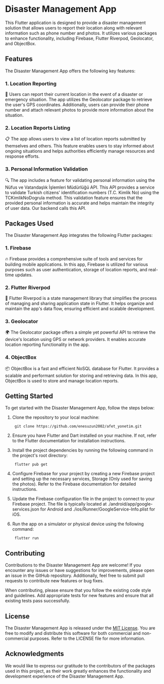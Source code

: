 # Disaster Management App

This Flutter application is designed to provide a disaster management solution that allows users to report their location along with relevant information such as phone number and photos. It utilizes various packages to enhance functionality, including Firebase, Flutter Riverpod, Geolocator, and ObjectBox.

## Features
The Disaster Management App offers the following key features:

### 1. Location Reporting

📍 Users can report their current location in the event of a disaster or emergency situation. The app utilizes the Geolocator package to retrieve the user's GPS coordinates. Additionally, users can provide their phone number and attach relevant photos to provide more information about the situation.

### 2. Location Reports Listing

📋 The app allows users to view a list of location reports submitted by themselves and others. This feature enables users to stay informed about ongoing situations and helps authorities efficiently manage resources and response efforts.

### 3. Personal Information Validation

🔍 The app includes a feature for validating personal information using the Nüfus ve Vatandaşlık İşlemleri Müdürlüğü API. This API provides a service to validate Turkish citizens' identification numbers (T.C. Kimlik No) using the TCKimlikNoDogrula method. This validation feature ensures that the provided personal information is accurate and helps maintain the integrity of user data. Our backend calls this API.

## Packages Used

The Disaster Management App integrates the following Flutter packages:

### 1. Firebase

🔥 Firebase provides a comprehensive suite of tools and services for building mobile applications. In this app, Firebase is utilized for various purposes such as user authentication, storage of location reports, and real-time updates.

### 2. Flutter Riverpod

🌊 Flutter Riverpod is a state management library that simplifies the process of managing and sharing application state in Flutter. It helps organize and maintain the app's data flow, ensuring efficient and scalable development.

### 3. Geolocator

🌍 The Geolocator package offers a simple yet powerful API to retrieve the device's location using GPS or network providers. It enables accurate location reporting functionality in the app.

### 4. ObjectBox

📦 ObjectBox is a fast and efficient NoSQL database for Flutter. It provides a scalable and performant solution for storing and retrieving data. In this app, ObjectBox is used to store and manage location reports.

## Getting Started

To get started with the Disaster Management App, follow the steps below:

1. Clone the repository to your local machine:

    	git clone https://github.com/enesuzun2002/afet_yonetim.git

2. Ensure you have Flutter and Dart installed on your machine. If not, refer to the Flutter documentation for installation instructions.

3. Install the project dependencies by running the following command in the project's root directory:

        flutter pub get

4. Configure Firebase for your project by creating a new Firebase project and setting up the necessary services, Storage (Only used for saving the photos). Refer to the Firebase documentation for detailed instructions.

5. Update the Firebase configuration file in the project to connect to your Firebase project. The file is typically located at ./android/app/google-services.json for Android and ./ios/Runner/GoogleService-Info.plist for iOS.

6. Run the app on a simulator or physical device using the following command:

        flutter run

## Contributing

Contributions to the Disaster Management App are welcome! If you encounter any issues or have suggestions for improvements, please open an issue in the GitHub repository. Additionally, feel free to submit pull requests to contribute new features or bug fixes.

When contributing, please ensure that you follow the existing code style and guidelines. Add appropriate tests for new features and ensure that all existing tests pass successfully.

## License

The Disaster Management App is released under the [MIT License](LICENSE). You are free to modify and distribute this software for both commercial and non-commercial purposes. Refer to the LICENSE file for more information.

## Acknowledgments

We would like to express our gratitude to the contributors of the packages used in this project, as their work greatly enhances the functionality and development experience of the Disaster Management App.

